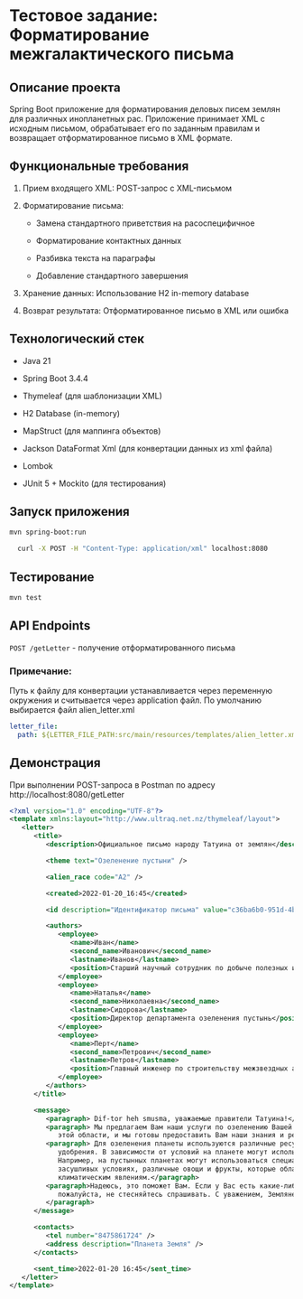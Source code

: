 # Тестовое задание: Форматирование межгалактического письма
## Описание проекта
Spring Boot приложение для форматирования деловых писем землян для различных инопланетных рас. Приложение принимает XML с исходным письмом, обрабатывает его по заданным правилам и возвращает отформатированное письмо в XML формате.

## Функциональные требования
1. Прием входящего XML: POST-запрос с XML-письмом

2. Форматирование письма:

    - Замена стандартного приветствия на расоспецифичное

    - Форматирование контактных данных

    - Разбивка текста на параграфы

    - Добавление стандартного завершения

3. Хранение данных: Использование H2 in-memory database

4. Возврат результата: Отформатированное письмо в XML или ошибка

## Технологический стек
- Java 21

- Spring Boot 3.4.4

- Thymeleaf (для шаблонизации XML)

- H2 Database (in-memory)

- MapStruct (для маппинга объектов)

- Jackson DataFormat Xml (для конвертации данных из xml файла)

- Lombok

- JUnit 5 + Mockito (для тестирования)

## Запуск приложения

```bash
mvn spring-boot:run
```

```bash
  curl -X POST -H "Content-Type: application/xml" localhost:8080
```
## Тестирование
```bash
mvn test
```

## API Endpoints

`POST /getLetter` - получение отформатированного письма

### Примечание:
Путь к файлу для конвертации устанавливается через переменную окружения и считывается
через application файл. 
По умолчанию выбирается файл alien_letter.xml

```yaml
letter_file:
  path: ${LETTER_FILE_PATH:src/main/resources/templates/alien_letter.xml}
```

## Демонстрация

При выполнении POST-запроса в Postman по адресу http://localhost:8080/getLetter

```xml
<?xml version="1.0" encoding="UTF-8"?>
<template xmlns:layout="http://www.ultraq.net.nz/thymeleaf/layout">
   <letter>
      <title>
         <description>Официальное письмо народу Татуина от землян</description>

         <theme text="Озеленение пустыни" />

         <alien_race code="A2" />

         <created>2022-01-20_16:45</created>

         <id description="Идентификатор письма" value="c36ba6b0-951d-4b16-8bff-4ac3abb0dc59" />

         <authors>
            <employee>
               <name>Иван</name>
               <second_name>Иванович</second_name>
               <lastname>Иванов</lastname>
               <position>Старший научный сотрудник по добыче полезных ископаемых</position>
            </employee>
            <employee>
               <name>Наталья</name>
               <second_name>Николаевна</second_name>
               <lastname>Сидорова</lastname>
               <position>Директор департамента озеленения пустынь</position>
            </employee>
            <employee>
               <name>Перт</name>
               <second_name>Петрович</second_name>
               <lastname>Петров</lastname>
               <position>Главный инженер по строительству межзвездных автострад</position>
            </employee>
         </authors>
      </title>

      <message>
         <paragraph> Dif-tor heh smusma, уважаемые правители Татуина!</paragraph>
         <paragraph> Мы предлагаем Вам наши услуги по озеленению Вашей планеты. Наша компания имеет большой опыт в
            этой области, и мы готовы предоставить Вам наши знания и ресурсы для достижения Вашей цели.</paragraph>
         <paragraph> Для озеленения планеты используются различные ресурсы, такие как вода, почва, семена и
            удобрения. В зависимости от условий на планете могут использоваться различные методы озеленения.
            Например, на пустынных планетах могут использоваться специальные технологии для выращивания деревьев в
            засушливых условиях, различные овощи и фрукты, которые обладают способностью противостоять экстремальным
            климатическим явлениям.</paragraph>
         <paragraph>Надеюсь, это поможет Вам. Если у Вас есть какие-либо дополнительные вопросы,
            пожалуйста, не стесняйтесь спрашивать. С уважением, Земляне!"
         </paragraph>
      </message>

      <contacts>
         <tel number="8475861724" />
         <address description="Планета Земля" />
      </contacts>

      <sent_time>2022-01-20 16:45</sent_time>
   </letter>
</template>
```
